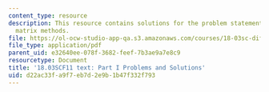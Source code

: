 ```yaml
---
content_type: resource
description: This resource contains solutions for the problem statements related to
  matrix methods.
file: https://ol-ocw-studio-app-qa.s3.amazonaws.com/courses/18-03sc-differential-equations-fall-2011/d22ac33fa9f7eb7d2e9b1b47f332f793_MIT18_03SCF11_ps8_s33s.pdf
file_type: application/pdf
parent_uid: e32640ee-078f-3682-feef-7b3ae9a7e8c9
resourcetype: Document
title: '18.03SCF11 text: Part I Problems and Solutions'
uid: d22ac33f-a9f7-eb7d-2e9b-1b47f332f793
---
```

